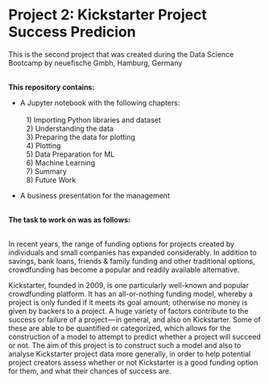# Project 2: Kickstarter Project Success Predicion
This is the second project that was created during the Data Science Bootcamp by neuefische Gmbh, Hamburg, Germany<br><br>

<b>This repository contains:</b>
- A Jupyter notebook with the following chapters:<br><br>
&nbsp;&nbsp;&nbsp;1) Importing Python libraries and dataset<br>
&nbsp;&nbsp;&nbsp;2) Understanding the data<br>
&nbsp;&nbsp;&nbsp;3) Preparing the data for plotting<br>
&nbsp;&nbsp;&nbsp;4) Plotting<br>
&nbsp;&nbsp;&nbsp;5) Data Preparation for ML<br>
&nbsp;&nbsp;&nbsp;6) Machine Learning<br>
&nbsp;&nbsp;&nbsp;7) Summary<br>
&nbsp;&nbsp;&nbsp;8) Future Work<br>
    
- A business presentation for the management
<br>
<b>The task to work on was as follows:</b><br><br>

In recent years, the range of funding options for projects created by individuals and small companies has expanded considerably. In addition to savings, bank loans, friends & family funding and other traditional options, crowdfunding has become a popular and readily available alternative. 

Kickstarter, founded in 2009, is one particularly well-known and popular crowdfunding platform. It has an all-or-nothing funding model, whereby a project is only funded if it meets its goal amount; otherwise no money is given by backers to a project.
A huge variety of factors contribute to the success or failure of a project — in general, and also on Kickstarter. Some of these are able to be quantified or categorized, which allows for the construction of a model to attempt to predict whether a project will succeed or not. The aim of this project is to construct such a model and also to analyse Kickstarter project data more generally, in order to help potential project creators assess whether or not Kickstarter is a good funding option for them, and what their chances of success are.
